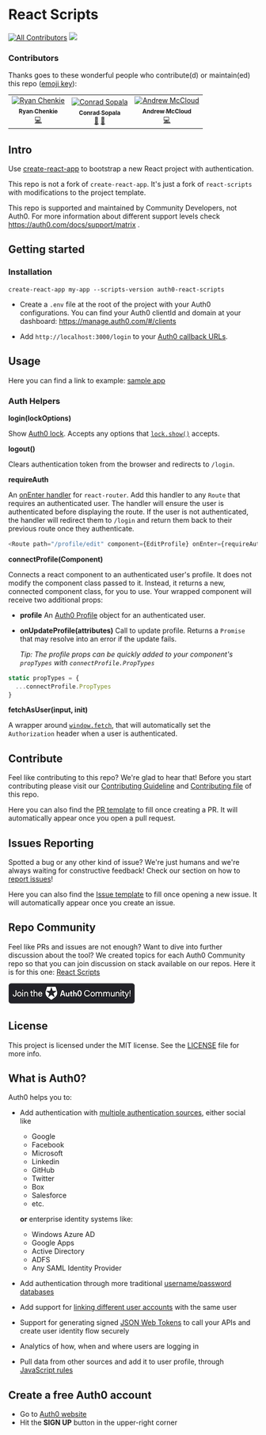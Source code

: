 # React Scripts
[![All Contributors](https://img.shields.io/badge/all_contributors-3-orange.svg?style=flat-square)](#contributors)
<img src="https://img.shields.io/badge/community-driven-brightgreen.svg"/> <br>

### Contributors 

Thanks goes to these wonderful people who contribute(d) or maintain(ed) this repo ([emoji key](https://allcontributors.org/docs/en/emoji-key)):

<!-- ALL-CONTRIBUTORS-LIST:START - Do not remove or modify this section -->
<!-- prettier-ignore -->
<table>
  <tr>
    <td align="center"><a href="http://ryanchenkie.com"><img src="https://avatars1.githubusercontent.com/u/1847678?v=4" width="100px;" alt="Ryan Chenkie"/><br /><sub><b>Ryan Chenkie</b></sub></a><br /><a href="https://github.com/auth0-community/auth0-react-scripts/commits?author=chenkie" title="Code">💻</a></td>
    <td align="center"><a href="https://twitter.com/beardaway"><img src="https://avatars3.githubusercontent.com/u/11062800?v=4" width="100px;" alt="Conrad Sopala"/><br /><sub><b>Conrad Sopala</b></sub></a><br /><a href="#maintenance-beardaway" title="Maintenance">🚧</a> <a href="#review-beardaway" title="Reviewed Pull Requests">👀</a></td>
    <td align="center"><a href="http://amccloud.com"><img src="https://avatars0.githubusercontent.com/u/38463?v=4" width="100px;" alt="Andrew McCloud"/><br /><sub><b>Andrew McCloud</b></sub></a><br /><a href="https://github.com/auth0-community/auth0-react-scripts/commits?author=amccloud" title="Code">💻</a></td>
  </tr>
</table>

<!-- ALL-CONTRIBUTORS-LIST:END -->

## Intro

Use [create-react-app](https://github.com/facebookincubator/create-react-app) to bootstrap a new React project with authentication.

This repo is not a fork of `create-react-app`. It's just a fork of `react-scripts` with modifications to the project template.

This repo is supported and maintained by Community Developers, not Auth0. For more information about different support levels check https://auth0.com/docs/support/matrix .

## Getting started

### Installation

```
create-react-app my-app --scripts-version auth0-react-scripts
```

- Create a `.env` file at the root of the project with your Auth0 configurations. You can find your Auth0 clientId and domain at your dashboard: https://manage.auth0.com/#/clients

- Add `http://localhost:3000/login` to your [Auth0 callback URLs](https://manage.auth0.com/#/clients).

## Usage

Here you can find a link to example: [sample app](https://auth0-react-app.now.sh)

### Auth Helpers

**login(lockOptions)**

Show [Auth0 lock](https://auth0.com/lock). Accepts any options that [`lock.show()`](https://github.com/auth0/lock#showoptions) accepts.

**logout()**

Clears authentication token from the browser and redirects to `/login`.

**requireAuth**

An [onEnter handler](https://github.com/ReactTraining/react-router/blob/master/docs/API.md#onenternextstate-replace-callback) for `react-router`. Add this handler to any `Route` that requires an authenticated user. The handler will ensure the user is authenticated before displaying the route. If the user is not authenticated, the handler will redirect them to `/login` and return them back to their previous route once they authenticate.

```js
<Route path="/profile/edit" component={EditProfile} onEnter={requireAuth} />
```

**connectProfile(Component)**

Connects a react component to an authenticated user's profile. It does not modify the component class passed to it. Instead, it returns a new, connected component class, for you to use. Your wrapped component will receive two additional props:

* **profile**
	An [Auth0 Profile](https://auth0.com/docs/user-profile) object for an authenticated user.

* **onUpdateProfile(attributes)**
	Call to update profile. Returns a `Promise` that may resolve into an error if the update fails.

	*Tip: The profile props can be quickly added to your component's `propTypes` with `connectProfile.PropTypes`*

```js
static propTypes = {
  ...connectProfile.PropTypes
}
```

**fetchAsUser(input, init)**

A wrapper around [`window.fetch`](https://developer.mozilla.org/en-US/docs/Web/API/GlobalFetch), that will automatically set the `Authorization` header when a user is authenticated.

## Contribute

Feel like contributing to this repo? We're glad to hear that! Before you start contributing please visit our [Contributing Guideline](https://github.com/auth0-community/getting-started/blob/master/CONTRIBUTION.md) and [Contributing file](https://github.com/auth0-community/auth0-react-scripts/blob/master/CONTRIBUTING.md) of this repo.

Here you can also find the [PR template](https://github.com/auth0-community/auth0-react-scripts/blob/master/PULL_REQUEST_TEMPLATE.md) to fill once creating a PR. It will automatically appear once you open a pull request.

## Issues Reporting

Spotted a bug or any other kind of issue? We're just humans and we're always waiting for constructive feedback! Check our section on how to [report issues](https://github.com/auth0-community/getting-started/blob/master/CONTRIBUTION.md#issues)!

Here you can also find the [Issue template](https://github.com/auth0-community/auth0-react-scripts/blob/master/ISSUE_TEMPLATE.md) to fill once opening a new issue. It will automatically appear once you create an issue.

## Repo Community

Feel like PRs and issues are not enough? Want to dive into further discussion about the tool? We created topics for each Auth0 Community repo so that you can join discussion on stack available on our repos. Here it is for this one: [React Scripts](https://community.auth0.com/t/auth0-community-oss-auth0-react-scripts/16000)

<a href="https://community.auth0.com/">
<img src="/assets/join_auth0_community_badge.png"/>
</a>

## License

This project is licensed under the MIT license. See the [LICENSE](https://github.com/auth0-community/auth0-react-scripts/blob/master/LICENSE) file for more info.

## What is Auth0?

Auth0 helps you to:

* Add authentication with [multiple authentication sources](https://docs.auth0.com/identityproviders), either social like
  * Google
  * Facebook
  * Microsoft
  * Linkedin
  * GitHub
  * Twitter
  * Box
  * Salesforce
  * etc.

  **or** enterprise identity systems like:
  * Windows Azure AD
  * Google Apps
  * Active Directory
  * ADFS
  * Any SAML Identity Provider

* Add authentication through more traditional [username/password databases](https://docs.auth0.com/mysql-connection-tutorial)
* Add support for [linking different user accounts](https://docs.auth0.com/link-accounts) with the same user
* Support for generating signed [JSON Web Tokens](https://docs.auth0.com/jwt) to call your APIs and create user identity flow securely
* Analytics of how, when and where users are logging in
* Pull data from other sources and add it to user profile, through [JavaScript rules](https://docs.auth0.com/rules)

## Create a free Auth0 account

* Go to [Auth0 website](https://auth0.com/signup)
* Hit the **SIGN UP** button in the upper-right corner
